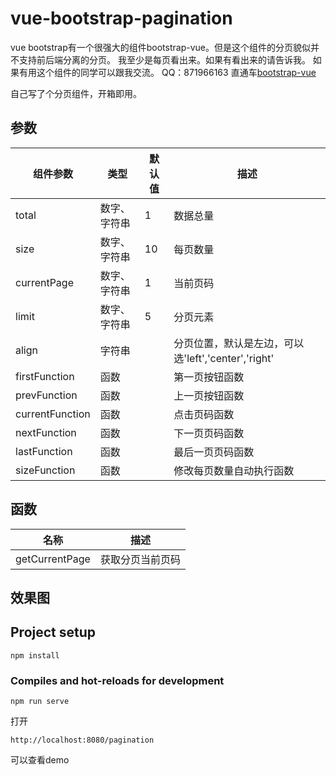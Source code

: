 # vue-bootstrap-pagination
vue bootstrap有一个很强大的组件bootstrap-vue。但是这个组件的分页貌似并不支持前后端分离的分页。
我至少是每页看出来。如果有看出来的请告诉我。
如果有用这个组件的同学可以跟我交流。
QQ：871966163
直通车[bootstrap-vue](https://bootstrap-vue.js.org/docs/)

自己写了个分页组件，开箱即用。


## 参数

组件参数 | 类型 |  默认值 | 描述|  
-|-|- |-|
total | 数字、字符串 | 1 | 数据总量 |
size | 数字、字符串 | 10 | 每页数量 |
currentPage | 数字、字符串 | 1 | 当前页码 |
limit | 数字、字符串 | 5 | 分页元素 |
align | 字符串 |  | 分页位置，默认是左边，可以选'left','center','right' |
firstFunction | 函数 |  | 第一页按钮函数 |
prevFunction | 函数 |  | 上一页按钮函数 |
currentFunction | 函数 |  | 点击页码函数 |
nextFunction | 函数 |  | 下一页页码函数 |
lastFunction | 函数 |  | 最后一页页码函数 |
sizeFunction | 函数 |  | 修改每页数量自动执行函数 |

## 函数
名称 | 描述|  
-|-|
getCurrentPage | 获取分页当前页码 |


## 效果图

## Project setup
```
npm install
```

### Compiles and hot-reloads for development
```
npm run serve
```

打开
```
http://localhost:8080/pagination

```
可以查看demo
